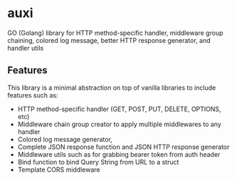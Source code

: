# auxi
GO (Golang) library for HTTP method-specific handler, middleware group chaining, colored log message, better HTTP response generator, and handler utils

## Features

This library is a minimal abstraction on top of vanilla libraries to include features such as:
- HTTP method-specific handler (GET, POST, PUT, DELETE, OPTIONS, etc)
- Middleware chain group creator to apply multiple middlewares to any handler
- Colored log message generator,
- Complete JSON response function and JSON HTTP response generator
- Middleware utils such as for grabbing bearer token from auth header
- Bind function to bind Query String from URL to a struct
- Template CORS middleware
